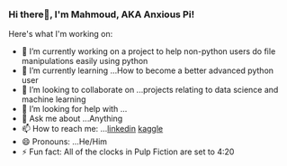 ### Hi there👋, I'm Mahmoud, AKA Anxious Pi!

Here's what I'm working on:

- 🔭 I’m currently working on a project to help non-python users do file manipulations easily using python
- 🌱 I’m currently learning ...How to become a better advanced python user
- 👯 I’m looking to collaborate on ...projects relating to data science and machine learning
- 🤔 I’m looking for help with ...
- 💬 Ask me about ...Anything
- 📫 How to reach me: ...[linkedin](https://www.linkedin.com/in/mahmoud-tabikh-ml-engineer/) [kaggle](https://www.kaggle.com/mahmoudtabikh)
- 😄 Pronouns: ...He/Him
- ⚡ Fun fact:  All of the clocks in Pulp Fiction are set to 4:20
